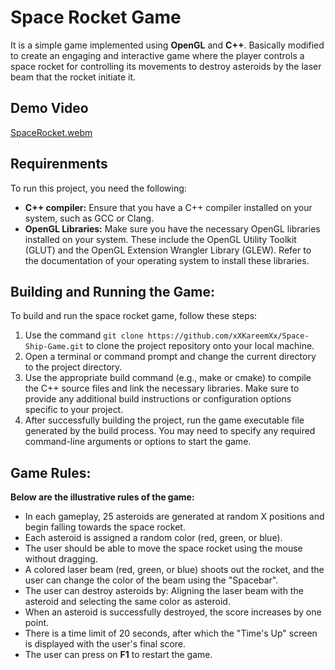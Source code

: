 # Space Rocket Game
It is a simple game implemented using **OpenGL** and **C++**. Basically modified to create an engaging and interactive game where the player controls a space rocket for controlling its movements to destroy asteroids by the laser beam that the rocket initiate it.

## Demo Video
[SpaceRocket.webm](https://github.com/xXKareemXx/Space-Ship-Game/assets/61750924/d4ac2f54-505a-406e-ae3e-3461ae1a1ccb)

## Requirenments
To run this project, you need the following:
- **C++ compiler:** Ensure that you have a C++ compiler installed on your system, such as GCC or Clang.
- **OpenGL Libraries:** Make sure you have the necessary OpenGL libraries installed on your system. These include the OpenGL Utility Toolkit (GLUT) and the OpenGL Extension Wrangler Library (GLEW). Refer to the documentation of your operating system to install these libraries.

## Building and Running the Game:
To build and run the space rocket game, follow these steps:
1. Use the command ```git clone https://github.com/xXKareemXx/Space-Ship-Game.git``` to clone the project repository onto your local machine.
2. Open a terminal or command prompt and change the current directory to the project directory.
3. Use the appropriate build command (e.g., make or cmake) to compile the C++ source files and link the necessary libraries. Make sure to provide any additional build instructions or configuration options specific to your project.
4. After successfully building the project, run the game executable file generated by the build process. You may need to specify any required command-line arguments or options to start the game.

## Game Rules:
**Below are the illustrative rules of the game:**
- In each gameplay, 25 asteroids are generated at random X positions and begin falling towards the space rocket.
- Each asteroid is assigned a random color (red, green, or blue).
- The user should be able to move the space rocket using the mouse without dragging.
- A colored laser beam (red, green, or blue) shoots out the rocket, and the user can change the color of the beam using the "Spacebar".
- The user can destroy asteroids by: Aligning the laser beam with the asteroid and selecting the same color as asteroid.
- When an asteroid is successfully destroyed, the score increases by one point.
- There is a time limit of 20 seconds, after which the "Time's Up" screen is displayed with the user's final score.
- The user can press on **F1** to restart the game.
